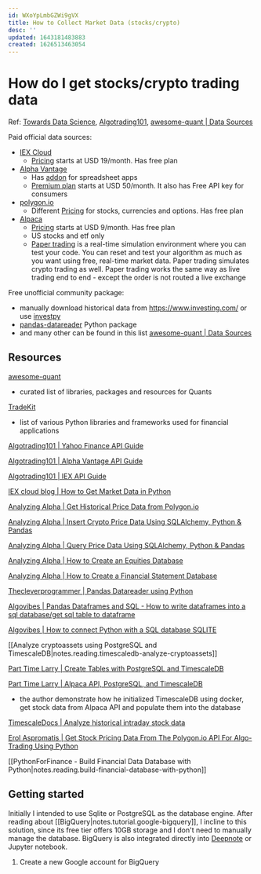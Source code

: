 ```yaml
---
id: WXoYpLmbGZWi9gVX
title: How to Collect Market Data (stocks/crypto)
desc: ''
updated: 1643181483883
created: 1626513463054
---
```

# How do I get stocks/crypto trading data

Ref: [Towards Data Science](https://towardsdatascience.com/best-5-free-stock-market-apis-in-2019-ad91dddec984), [Algotrading101](https://algotrading101.com/learn/yfinance-guide/), [awesome-quant | Data Sources](https://github.com/wilsonfreitas/awesome-quant#data-sources)

Paid official data sources:
- [IEX Cloud](https://iexcloud.io/)
    - [Pricing](https://iexcloud.io/pricing/) starts at USD 19/month. Has free plan 
- [Alpha Vantage](https://www.alphavantage.co/)
    - Has [addon](https://www.alphavantage.co/spreadsheets/) for spreadsheet apps
    - [Premium plan](https://www.alphavantage.co/premium/) starts at USD 50/month. It also has Free API key for consumers
- [polygon.io](https://polygon.io/)
    - Different [Pricing](https://polygon.io/pricing) for stocks, currencies and options. Has free plan
- [Alpaca](https://alpaca.markets/)
    - [Pricing](https://alpaca.markets/data) starts at USD 9/month. Has free plan
    - US stocks and etf only
    - [Paper trading](https://alpaca.markets/docs/trading-on-alpaca/paper-trading/) is a real-time simulation environment where you can test your code. You can reset and test your algorithm as much as you want using free, real-time market data. Paper trading simulates crypto trading as well. Paper trading works the same way as live trading end to end - except the order is not routed a live exchange

Free unofficial community package:
- manually download historical data from <https://www.investing.com/> or use [investpy](https://github.com/alvarobartt/investpy)
- [pandas-datareader](https://pydata.github.io/pandas-datareader/) Python package
- and many other can be found in this list [awesome-quant | Data Sources](https://github.com/wilsonfreitas/awesome-quant#data-sources)

## Resources

[awesome-quant](https://github.com/wilsonfreitas/awesome-quant)
- curated list of libraries, packages and resources for Quants

[TradeKit](https://github.com/hackingthemarkets/tradekit)
- list of various Python libraries and frameworks used for financial applications

[Algotrading101 | Yahoo Finance API Guide](https://algotrading101.com/learn/yahoo-finance-api-guide/)

[Algotrading101 | Alpha Vantage API Guide](https://algotrading101.com/learn/alpha-vantage-guide/)

[Algotrading101 | IEX API Guide](https://algotrading101.com/learn/iex-api-guide/)

[IEX cloud blog | How to Get Market Data in Python](https://iexcloud.io/community/blog/how-to-get-market-data-in-python)

[Analyzing Alpha | Get Historical Price Data from Polygon.io](https://analyzingalpha.com/get-historical-price-data-polygon)

[Analyzing Alpha | Insert Crypto Price Data Using SQLAlchemy, Python & Pandas](https://analyzingalpha.com/insert-crypto-price-data-sqlalchemy)

[Analyzing Alpha | Query Price Data Using SQLAlchemy, Python & Pandas](https://analyzingalpha.com/query-price-data-sqlalchemy)

[Analyzing Alpha | How to Create an Equities Database](https://analyzingalpha.com/create-an-equities-database)

[Analyzing Alpha | How to Create a Financial Statement Database](https://analyzingalpha.com/financial-statement-database)

[Thecleverprogrammer | Pandas Datareader using Python](https://thecleverprogrammer.com/2021/03/22/pandas-datareader-using-python-tutorial/)

[Algovibes | Pandas Dataframes and SQL - How to write dataframes into a sql database/get sql table to dataframe](https://www.youtube.com/watch?v=OjMDXTlVOYU)

[Algovibes | How to connect Python with a SQL database SQLITE](https://www.youtube.com/watch?v=pU53JUhSnkY)

[[Analyze cryptoassets using PostgreSQL and TimescaleDB|notes.reading.timescaledb-analyze-cryptoassets]]

[Part Time Larry | Create Tables with PostgreSQL and TimescaleDB](https://www.youtube.com/watch?v=P-flYBbmCws&list=PLvzuUVysUFOsrxL7UxmMrVqS8X2X0b8jd&index=4)

[Part Time Larry | Alpaca API, PostgreSQL, and TimescaleDB](https://www.youtube.com/watch?v=RAIqlK5K7-s)
- the author demonstrate how he initialized TimescaleDB using docker, get stock data from Alpaca API and populate them into the database 

[TimescaleDocs | Analyze historical intraday stock data](https://docs.timescale.com/timescaledb/latest/tutorials/analyze-intraday-stocks/)

[Erol Aspromatis | Get Stock Pricing Data From The Polygon.io API For Algo-Trading Using Python](https://www.youtube.com/watch?v=sTlBQ3nVuJE)

[[PythonForFinance - Build Financial Data Database with Python|notes.reading.build-financial-database-with-python]]

## Getting started

Initially I intended to use Sqlite or PostgreSQL as the database engine. After reading about [[BigQuery|notes.tutorial.google-bigquery]], I incline to this solution, since its free tier offers 10GB storage and I don't need to manually manage the database. BigQuery is also integrated directly into [Deepnote](https://deepnote.com/) or Jupyter notebook.

1. Create a new Google account for BigQuery